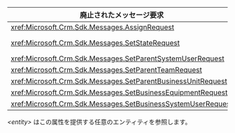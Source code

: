 |廃止されたメッセージ要求|更新が必要な属性|  
|--------------------------------|-------------------------|  
|<xref:Microsoft.Crm.Sdk.Messages.AssignRequest>|*&lt;entity&gt;*.`OwnerId`|  
|<xref:Microsoft.Crm.Sdk.Messages.SetStateRequest>|*&lt;entity&gt;*.`StateCode`<br />*&lt;entity&gt;*.`StatusCode`|
|<xref:Microsoft.Crm.Sdk.Messages.SetParentSystemUserRequest>|[SystemUser](../reference/entities/systemuser.md).[ParentSystemUserId](../reference/entities/systemuser.md#BKMK_ParentSystemUserId)|  
|<xref:Microsoft.Crm.Sdk.Messages.SetParentTeamRequest>|[Team](../reference/entities/team.md).[BusinessUnitId](../reference/entities/team.md#BKMK_BusinessUnitId)|  
|<xref:Microsoft.Crm.Sdk.Messages.SetParentBusinessUnitRequest>|[BusinessUnit](../reference/entities/businessunit.md).[ParentBusinessUnitId](../reference/entities/businessunit.md#BKMK_ParentBusinessUnitId)|  
|<xref:Microsoft.Crm.Sdk.Messages.SetBusinessEquipmentRequest>|[Equipment](/dynamics365/customer-engagement/developer/entities/equipment).[BusinessUnitId](/dynamics365/customer-engagement/developer/entities/equipment#BKMK_BusinessUnitId)|  
|<xref:Microsoft.Crm.Sdk.Messages.SetBusinessSystemUserRequest>|[SystemUser](../reference/entities/systemuser.md).[BusinessUnitId](../reference/entities/systemuser.md#BKMK_BusinessUnitId)|  
  
 *&lt;entity>* はこの属性を提供する任意のエンティティを参照します。  
